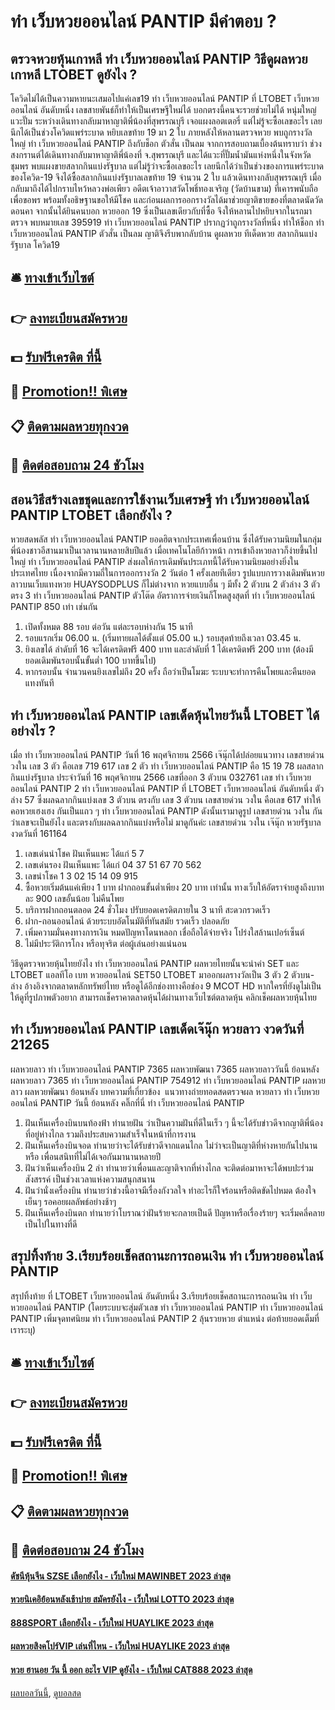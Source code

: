 # ทํา เว็บหวยออนไลน์ PANTIP มีคำตอบ ?
## ตรวจหวยหุ้นเกาหลี ทํา เว็บหวยออนไลน์ PANTIP วิธีดูผลหวยเกาหลี LTOBET ดูยังไง ?
โควิดไม่ได้เป็นความหายนะเสมอไปแค่เลข19 ทํา เว็บหวยออนไลน์ PANTIP ที่ LTOBET เว็บหวยออนไลน์ อันดับหนึ่ง เลขสายพันธ์ก็ทำให้เป็นเศรษฐีใหม่ได้ บอกตรงนี้คนจะรวยช่วยไม่ได้ หนุ่มใหญ่แวะปั๊ม ระหว่างเดินทางกลับมาหาญาติพี่น้องที่สุพรรณบุรี เจอแผงลอตเตอรี่ แต่ไม่รู้จะซื้อเลขอะไร เลยนึกได้เป็นช่วงโควิดแพร่ระบาด หยิบเลขท้าย 19 มา 2 ใบ ภายหลังให้หลานตรวจหวย พบถูกรางวัลใหญ่ ทํา เว็บหวยออนไลน์ PANTIP ถึงกับช็อก ตัวสั่น เป็นลม
จากการสอบถามเบื้องต้นทราบว่า ช่วงสงกรานต์ได้เดินทางกลับมาหาญาติพี่น้องที่ จ.สุพรรณบุรี และได้แวะที่ปั๊มน้ำมันแห่งหนึ่งในจังหวัดชุมพร พบแผงขายสลากกินแบ่งรัฐบาล แต่ไม่รู้ว่าจะซื้อเลขอะไร เลยนึกได้ว่าเป็นช่วงของการแพร่ระบาดของโควิด-19 จึงได้ซื้อสลากกินแบ่งรัฐบาลเลขท้าย 19 จำนวน 2 ใบ แล้วเดินทางกลับสุพรรณบุรี เมื่อกลับมาถึงได้ไปกราบไหว้หลวงพ่อเพียว อดีตเจ้าอาวาสวัดโพธิ์ทองเจริญ (วัดบ้านขาม) ที่เคารพนับถือ เพื่อขอพร พร้อมทั้งอธิษฐานขอให้มีโชค และก่อนผลการออกรางวัลได้มาช่วยญาติขายของที่ตลาดนัดวัดดอนคา จากนั้นได้ยินคนบอก หวยออก 19 ซึ่งเป็นเลขเดียวกับที่ซื้อ จึงให้หลานไปหยิบจากในรถมาตรวจ พบหมายเลข 395919 ทํา เว็บหวยออนไลน์ PANTIP ปรากฏว่าถูกรางวัลที่หนึ่ง ทำให้ช็อก ทํา เว็บหวยออนไลน์ PANTIP ตัวสั่น เป็นลม ญาติจึงรีบพากลับบ้าน
ดูผลหวย ทีเด็ดหวย สลากกินแบ่งรัฐบาล โควิด19

## 🛎 [ทางเข้าเว็บไซต์](https://bit.ly/3BG5bNw)
## 👉 [ลงทะเบียนสมัครหวย](https://bit.ly/3BG5bNw)
## 💵 [รับฟรีเครดิต ที่นี้](https://bit.ly/3C3mvgS)
## 👑 [Promotion!! พิเศษ](https://bit.ly/3C3mvgS)
## 📋 [ติดตามผลหวยทุกงวด](https://bit.ly/3C3mvgS)
## 📱 [ติดต่อสอบถาม 24 ชัวโมง](https://bit.ly/3C3mvgS)

## สอนวิธีสร้างเลขชุดและการใช้งานเว็บเศรษฐี ทํา เว็บหวยออนไลน์ PANTIP LTOBET เลือกยังไง ?
หวยสดพลัส ทํา เว็บหวยออนไลน์ PANTIP ยอดฮิตจากประเทศเพื่อนบ้าน ซึ่งได้รับความนิยมในกลุ่มพี่น้องชาวอีสานมาเป็นเวลานานหลายสิบปีแล้ว เมื่อเทคโนโลยีก้าวหน้า การเข้าถึงหวยลาวก็ง่ายขึ้นไปใหญ่ ทํา เว็บหวยออนไลน์ PANTIP ส่งผลให้การเดิมพันประเภทนี้ได้รับความนิยมอย่างยิ่งในประเทศไทย เนื่องจากมีความถี่ในการออกรางวัล 2 วันต่อ 1 ครั้งเลยทีเดียว
รูปแบบการวางเดิมพันหวยลาวบนเว็บแทงหวย HUAYSODPLUS ก็ไม่ต่างจาก หวยแบบอื่น ๆ มีทั้ง 2 ตัวบน 2 ตัวล่าง 3 ตัวตรง 3 ทํา เว็บหวยออนไลน์ PANTIP ตัวโต๊ด อัตราการจ่ายเงินก็โหดสูงสุดที่ ทํา เว็บหวยออนไลน์ PANTIP 850 เท่า เช่นกัน
1. เปิดทั้งหมด 88 รอบ ต่อวัน แต่ละรอบห่างกัน 15 นาที
2. รอบแรกเริ่ม 06.00 น. (เริ่มทายผลได้ตั้งแต่ 05.00 น.) รอบสุดท้ายถึงเวลา 03.45 น.
3. ยิงเลขได้ ลำดับที่ 16 จะได้เครดิตฟรี 400 บาท และลำดับที่ 1 ได้เครดิตฟรี 200 บาท (ต้องมียอดเดิมพันรอบนั้นขั้นต่ำ 100 บาทขึ้นไป)
4. หากรอบนั้น จำนวนคนยิงเลขไม่ถึง 20 ครั้ง ถือว่าเป็นโมฆะ ระบบจะทำการคืนโพยและคืนยอดแทงทันที

## ทํา เว็บหวยออนไลน์ PANTIP เลขเด็ดหุ้นไทยวันนี้ LTOBET ได้อย่างไร ?
เมื่อ ทํา เว็บหวยออนไลน์ PANTIP วันที่ 16 พฤศจิกายน 2566 เจ๊นุ๊กได้ปล่อยแนวทาง เลขสายด่วน วงใน เลข 3 ตัว คือเลข 719 617 เลข 2 ตัว ทํา เว็บหวยออนไลน์ PANTIP คือ 15 19 78 ผลสลากกินแบ่งรัฐบาล ประจำวันที่ 16 พฤศจิกายน 2566 เลขที่ออก 3 ตัวบน 032761 เลข ทํา เว็บหวยออนไลน์ PANTIP 2 ทํา เว็บหวยออนไลน์ PANTIP ที่ LTOBET เว็บหวยออนไลน์ อันดับหนึ่ง ตัวล่าง 57 ซึ่งผลฉลากกินแบ่งเลข 3 ตัวบน ตรงกับ เลข 3 ตัวบน เลขสายด่วน วงใน คือเลข 617 ทำให้คอหวยเฮงเฮง กันเป็นแถว ๆ ทํา เว็บหวยออนไลน์ PANTIP ดังนั้นเรามาดูรูป เลขสายด่วน วงใน กันว่าเลขจะเป็นยังไง และตรงกับผลฉลากกินแบ่งหรือไม่ มาดูกันค่ะ
เลขสายด่วน วงใน เจ๊นุ๊ก หวยรัฐบาล งวดวันที่ 161164
1. เลขเด่นนำโชค ฝันเห็นแพะ ได้แก่ 5 7
2. เลขเด่นรอง ฝันเห็นแพะ ได้แก่ 04 37 51 67 70 562
3. เลขนำโชค 1 3 02 15 14 09 915
4. ซื้อหวยเริ่มต้นแค่เพียง 1 บาท ฝากถอนขั้นต่ำเพียง 20 บาท เท่านั้น ทางเว็บให้อัตราจ่ายสูงถึงบาทละ 900 เลขอั้นน้อย ไม่คืนโพย
5. บริการฝากถอนตลอด 24 ชั่วโมง ปรับยอดเครดิตภายใน 3 นาที สะดวกรวดเร็ว
6. ฝาก-ถอนออนไลน์ ด้วยระบบอัตโนมัติที่ทันสมัย รวดเร็ว ปลอดภัย
7. เพิ่มความมั่นคงทางการเงิน หมดปัญหาโดนหลอก เชื่อถือได้จ่ายจริง โปร่งใสล้านเปอร์เซ็นต์
8. ไม่มีประวัติการโกง หรือทุจริต ต่อผู้เล่นอย่างแน่นอน

วิธีดูตรวจหวยหุ้นไทยยังไง ทํา เว็บหวยออนไลน์ PANTIP ผลหวยไทยนั้นจะนำค่า SET และ LTOBET แอลทีโอ เบท หวยออนไลน์ SET50 LTOBET มาออกผลรางวัลเป็น 3 ตัว 2 ตัวบน-ล่าง อ้างอิงจากตลาดหลักทรัพย์ไทย หรือดูได้อีกช่องทางคือช่อง 9 MCOT HD หากใครที่ยังดูไม่เป็นให้ดูที่รูปภาพตัวอยาก
สามารถเช็คราคาตลาดหุ้นได้ผ่านทางเว็บไซต์ตลาดหุ้น คลิกเช็คผลหวยหุ้นไทย

## ทํา เว็บหวยออนไลน์ PANTIP เลขเด็ดเจ๊นุ๊ก หวยลาว งวดวันที่ 21265
ผลหวยลาว ทํา เว็บหวยออนไลน์ PANTIP 7365 ผลหวยพัฒนา 7365 ผลหวยลาววันนี้ ย้อนหลัง
ผลหวยลาว 7365 ทํา เว็บหวยออนไลน์ PANTIP 754912
 ทํา เว็บหวยออนไลน์ PANTIP ผลหวยลาว ผลหวยพัฒนา ย้อนหลัง 
บทความที่เกี่ยวข้อง
 แนวทางถ่ายทอดสดตรวจผล หวยลาว ทํา เว็บหวยออนไลน์ PANTIP วันนี้ ย้อนหลัง คลิ๊กที่นี่ ทํา เว็บหวยออนไลน์ PANTIP  
1. ฝันเห็นเครื่องบินบนท้องฟ้า ทำนายฝัน ว่าเป็นความฝันที่ดีในเร็ว ๆ นี้จะได้รับข่าวดีจากญาติพี่น้องที่อยู่ห่างไกล รวมถึงประสบความสำเร็จในหน้าที่การงาน
2. ฝันเห็นเครื่องบินจอด ทำนายว่าจะได้รับข่าวดีจากแดนไกล ไม่ว่าจะเป็นญาติที่ห่างหายกันไปนาน หรือ เพื่อนสนิทที่ไม่ได้เจอกันมานานหลายปี
3. ฝันว่าเห็นเครื่องบิน 2 ลํา ทำนายว่าเพื่อนและญาติจากที่ห่างไกล จะติดต่อมาหาจะได้พบปะร่วมสังสรรค์ เป็นช่วงเวลาแห่งความสนุกสนาน
4. ฝันว่านั่งเครื่องบิน ทำนายว่าช่วงนี้อาจมีเรื่องกังวลใจ ทำอะไรก็ใจร้อนหรือติดขัดไปหมด ต้องใจเย็นๆ รอคอยผลลัพธ์อย่างช้าๆ
5. ฝันเห็นเครื่องบินตก ทำนายว่าโบราณว่าฝันร้ายจะกลายเป็นดี ปัญหาหรือเรื่องร้ายๆ จะเริ่มคลี่คลายเป็นไปในทางที่ดี

## สรุปทิ้งท้าย 3.เรียบร้อยเช็คสถานะการถอนเงิน ทํา เว็บหวยออนไลน์ PANTIP
สรุปทิ้งท้าย ที่ LTOBET เว็บหวยออนไลน์ อันดับหนึ่ง 3.เรียบร้อยเช็คสถานะการถอนเงิน ทํา เว็บหวยออนไลน์ PANTIP (โดยระบบจะสุ่มตัวเลข ทํา เว็บหวยออนไลน์ PANTIP ทํา เว็บหวยออนไลน์ PANTIP เพิ่มจุดทศนิยม ทํา เว็บหวยออนไลน์ PANTIP 2 ลุ้นรวยหวย ตำแหน่ง ต่อท้ายยอดเต็มที่เราระบุ)

## 🛎 [ทางเข้าเว็บไซต์](https://bit.ly/3BG5bNw)
## 👉 [ลงทะเบียนสมัครหวย](https://bit.ly/3BG5bNw)
## 💵 [รับฟรีเครดิต ที่นี้](https://bit.ly/3C3mvgS)
## 👑 [Promotion!! พิเศษ](https://bit.ly/3C3mvgS)
## 📋 [ติดตามผลหวยทุกงวด](https://bit.ly/3C3mvgS)
## 📱 [ติดต่อสอบถาม 24 ชัวโมง](https://bit.ly/3C3mvgS)

#### [ดัชนีหุ้นจีน SZSE เลือกยังไง - เว็บใหม่ MAWINBET 2023 ล่าสุด](https://atom.io/themes/ดัชนีหุ้นจีน%20szse%20เลือกยังไง%20-%20เว็บใหม่%20mawinbet%202023%20ล่าสุด)
#### [หวยนิเคอิย้อนหลังเช้าบ่าย สมัครยังไง - เว็บใหม่ LOTTO 2023 ล่าสุด](https://atom.io/themes/หวยนิเคอิย้อนหลังเช้าบ่าย%20สมัครยังไง%20-%20เว็บใหม่%20lotto%202023%20ล่าสุด)
#### [888SPORT เลือกยังไง - เว็บใหม่ HUAYLIKE 2023 ล่าสุด](https://atom.io/themes/888sport%20เลือกยังไง%20-%20เว็บใหม่%20huaylike%202023%20ล่าสุด)
#### [ผลหวยสิงคโปร์VIP เล่นที่ไหน - เว็บใหม่ HUAYLIKE 2023 ล่าสุด](https://atom.io/themes/ผลหวยสิงคโปร์vip%20เล่นที่ไหน%20-%20เว็บใหม่%20huaylike%202023%20ล่าสุด)
#### [หวย ฮานอย วัน นี้ ออก อะไร VIP ดูยังไง - เว็บใหม่ CAT888 2023 ล่าสุด](https://atom.io/themes/หวย%20ฮานอย%20วัน%20นี้%20ออก%20อะไร%20vip%20ดูยังไง%20-%20เว็บใหม่%20cat888%202023%20ล่าสุด)

[ผลบอลวันนี้](https://siamsport.tv "ผลบอลวันนี้"), [ดูบอลสด](https://siamsport.tv/ดูบอลสด "ดูบอลสด")